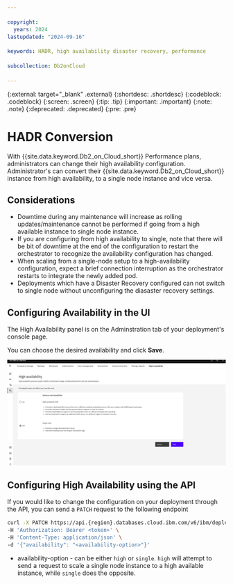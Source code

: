 ```yaml
---

copyright:
  years: 2024
lastupdated: "2024-09-16"

keywords: HADR, high availability disaster recovery, performance

subcollection: Db2onCloud

---
```


<!-- Attribute definitions --> 
{:external: target="_blank" .external}
{:shortdesc: .shortdesc}
{:codeblock: .codeblock}
{:screen: .screen}
{:tip: .tip}
{:important: .important}
{:note: .note}
{:deprecated: .deprecated}
{:pre: .pre}

# HADR Conversion

With {{site.data.keyword.Db2_on_Cloud_short}} Performance plans, administrators can change their high availability configuration. Administrator's can convert their {{site.data.keyword.Db2_on_Cloud_short}} instance from high availability, to a single node instance and vice versa.

## Considerations
- Downtime during any maintenance will increase as rolling updates/maintenance cannot be performed if going from a high available instance to single node instance.
- If you are configuring from high availability to single, note that there will be bit of downtime at the end of the configuration to restart the orchestrator to recognize the availability configuration has changed.
- When scaling from a single-node setup to a high-availability configuration, expect a brief connection interruption as the orchestrator restarts to integrate the newly added pod. 
- Deployments which have a Disaster Recovery configured can not switch to single node without unconfiguring the diasaster recovery settings.

## ****Configuring Availability in the UI****

The High Availability panel is on the Adminstration tab of your deployment's console page.

You can choose the desired availability and click **Save**.

![high_availability_page.png](images/high_availability_page.png)


## ****Configuring High Availability using the API**** 

If you would like to change the configuration on your deployment through the API, you can send a `PATCH` request to the following endpoint

```bash
curl -X PATCH https://api.{region}.databases.cloud.ibm.com/v6/ibm/deployments/{guid}/availability \
-H 'Authorization: Bearer <token>' \
-H 'Content-Type: application/json' \
-d '{"availability": "<availability-option>"}'
```

- availability-option - can be either `high` or `single`. `high` will attempt to send a request to scale a single node instance to a high available instance, while `single` does the opposite.